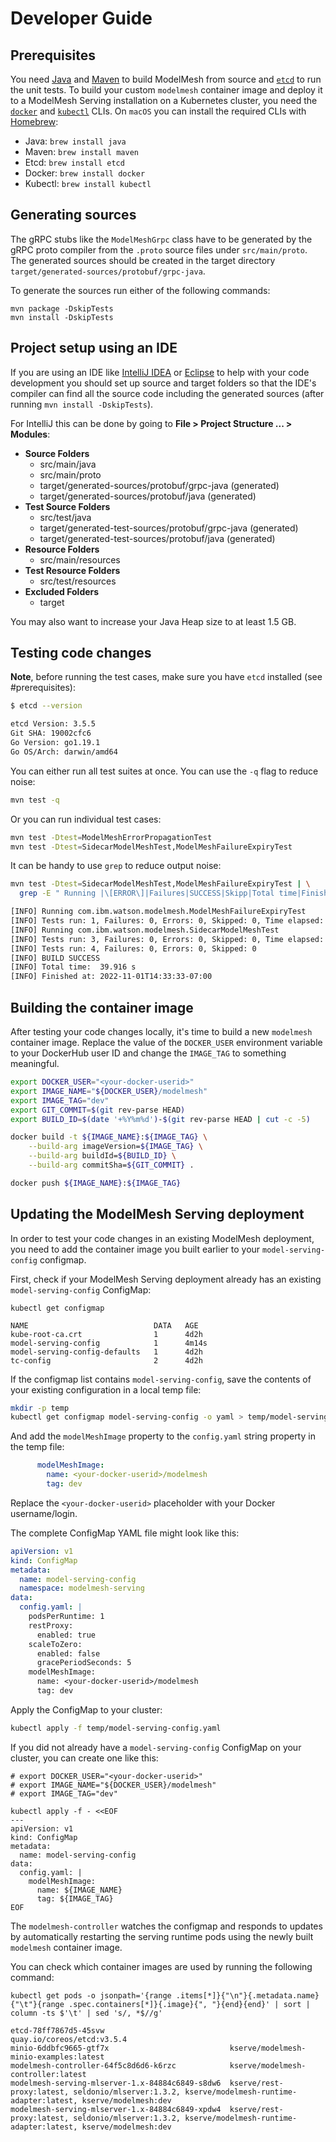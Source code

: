 # Developer Guide

## Prerequisites

You need [Java](https://openjdk.org/) and [Maven](https://maven.apache.org/guides/getting-started/maven-in-five-minutes.html#running-maven-tools)
to build ModelMesh from source and [`etcd`](https://etcd.io/) to run the unit tests.
To build your custom `modelmesh` container image and deploy it to a ModelMesh Serving installation on a Kubernetes cluster,
you need the [`docker`](https://docs.docker.com/engine/reference/commandline/cli/) and
[`kubectl`](https://kubectl.docs.kubernetes.io/references/kubectl/) CLIs. 
On `macOS` you can install the required CLIs with [Homebrew](https://brew.sh/):

- Java: `brew install java`
- Maven: `brew install maven`
- Etcd: `brew install etcd`
- Docker: `brew install docker`
- Kubectl: `brew install kubectl`

## Generating sources

The gRPC stubs like the `ModelMeshGrpc` class have to be generated by the gRPC proto compiler from
the `.proto` source files under `src/main/proto`.
The generated sources should be created in the target directory `target/generated-sources/protobuf/grpc-java`.

To generate the sources run either of the following commands:

```shell
mvn package -DskipTests
mvn install -DskipTests
```

## Project setup using an IDE

If you are using an IDE like [IntelliJ IDEA](https://www.jetbrains.com/idea/) or [Eclipse](https://eclipseide.org/)
to help with your code development you should set up source and target folders so that the IDE's compiler can find all
the source code including the generated sources (after running `mvn install -DskipTests`).

For IntelliJ this can be done by going to **File > Project Structure ... > Modules**:

- **Source Folders**
    - src/main/java
    - src/main/proto
    - target/generated-sources/protobuf/grpc-java (generated)
    - target/generated-sources/protobuf/java (generated)
- **Test Source Folders**
    - src/test/java
    - target/generated-test-sources/protobuf/grpc-java (generated)
    - target/generated-test-sources/protobuf/java (generated)
- **Resource Folders**
    - src/main/resources
- **Test Resource Folders**
    - src/test/resources
- **Excluded Folders**
    - target

You may also want to increase your Java Heap size to at least 1.5 GB.

## Testing code changes

**Note**, before running the test cases, make sure you have `etcd` installed (see #prerequisites):

```Bash
$ etcd --version

etcd Version: 3.5.5
Git SHA: 19002cfc6
Go Version: go1.19.1
Go OS/Arch: darwin/amd64
```

You can either run all test suites at once. You can use the `-q` flag to reduce noise:

```Bash
mvn test -q
```

Or you can run individual test cases:

```Bash
mvn test -Dtest=ModelMeshErrorPropagationTest
mvn test -Dtest=SidecarModelMeshTest,ModelMeshFailureExpiryTest
```

It can be handy to use `grep` to reduce output noise:

```Bash
mvn test -Dtest=SidecarModelMeshTest,ModelMeshFailureExpiryTest | \
  grep -E " Running |\[ERROR\]|Failures|SUCCESS|Skipp|Total time|Finished"

[INFO] Running com.ibm.watson.modelmesh.ModelMeshFailureExpiryTest
[INFO] Tests run: 1, Failures: 0, Errors: 0, Skipped: 0, Time elapsed: 10.257 s - in com.ibm.watson.modelmesh.ModelMeshFailureExpiryTest
[INFO] Running com.ibm.watson.modelmesh.SidecarModelMeshTest
[INFO] Tests run: 3, Failures: 0, Errors: 0, Skipped: 0, Time elapsed: 17.302 s - in com.ibm.watson.modelmesh.SidecarModelMeshTest
[INFO] Tests run: 4, Failures: 0, Errors: 0, Skipped: 0
[INFO] BUILD SUCCESS
[INFO] Total time:  39.916 s
[INFO] Finished at: 2022-11-01T14:33:33-07:00
```

## Building the container image

After testing your code changes locally, it's time to build a new `modelmesh` container image. Replace the value of the
`DOCKER_USER` environment variable to your DockerHub user ID and change the `IMAGE_TAG` to something meaningful.

```bash
export DOCKER_USER="<your-docker-userid>"
export IMAGE_NAME="${DOCKER_USER}/modelmesh"
export IMAGE_TAG="dev"
export GIT_COMMIT=$(git rev-parse HEAD)
export BUILD_ID=$(date '+%Y%m%d')-$(git rev-parse HEAD | cut -c -5)

docker build -t ${IMAGE_NAME}:${IMAGE_TAG} \
    --build-arg imageVersion=${IMAGE_TAG} \
    --build-arg buildId=${BUILD_ID} \
    --build-arg commitSha=${GIT_COMMIT} .

docker push ${IMAGE_NAME}:${IMAGE_TAG}
```

## Updating the ModelMesh Serving deployment

In order to test your code changes in an existing ModelMesh deployment, you need to add the
container image you built earlier to your `model-serving-config` configmap.

First, check if your ModelMesh Serving deployment already has an existing `model-serving-config` ConfigMap:

```Shell
kubectl get configmap

NAME                            DATA   AGE
kube-root-ca.crt                1      4d2h
model-serving-config            1      4m14s
model-serving-config-defaults   1      4d2h
tc-config                       2      4d2h
```

If the configmap list contains `model-serving-config`, save the contents of your existing configuration
in a local temp file:

```Bash
mkdir -p temp
kubectl get configmap model-serving-config -o yaml > temp/model-serving-config.yaml
```

And add the `modelMeshImage` property to the `config.yaml` string property in the temp file:
```YAML
      modelMeshImage:
        name: <your-docker-userid>/modelmesh
        tag: dev
```

Replace the `<your-docker-userid>` placeholder with your Docker username/login.

The complete ConfigMap YAML file might look like this:
```YAML
apiVersion: v1
kind: ConfigMap
metadata:
  name: model-serving-config
  namespace: modelmesh-serving
data:
  config.yaml: |
    podsPerRuntime: 1
    restProxy:
      enabled: true
    scaleToZero:
      enabled: false
      gracePeriodSeconds: 5
    modelMeshImage:
      name: <your-docker-userid>/modelmesh
      tag: dev
```

Apply the ConfigMap to your cluster:

```Bash
kubectl apply -f temp/model-serving-config.yaml
```

If you did not already have a `model-serving-config` ConfigMap on your cluster, you can create one like this:

```shell
# export DOCKER_USER="<your-docker-userid>"
# export IMAGE_NAME="${DOCKER_USER}/modelmesh"
# export IMAGE_TAG="dev"

kubectl apply -f - <<EOF
---
apiVersion: v1
kind: ConfigMap
metadata:
  name: model-serving-config
data:
  config.yaml: |
    modelMeshImage:
      name: ${IMAGE_NAME}
      tag: ${IMAGE_TAG}
EOF
```

The `modelmesh-controller` watches the configmap and responds to updates by automatically restarting the serving runtime
pods using the newly built `modelmesh` container image.

You can check which container images are used by running the following command:

```Shell
kubectl get pods -o jsonpath='{range .items[*]}{"\n"}{.metadata.name}{"\t"}{range .spec.containers[*]}{.image}{", "}{end}{end}' | sort | column -ts $'\t' | sed 's/, *$//g'

etcd-78ff7867d5-45svw                            quay.io/coreos/etcd:v3.5.4
minio-6ddbfc9665-gtf7x                           kserve/modelmesh-minio-examples:latest
modelmesh-controller-64f5c8d6d6-k6rzc            kserve/modelmesh-controller:latest
modelmesh-serving-mlserver-1.x-84884c6849-s8dw6  kserve/rest-proxy:latest, seldonio/mlserver:1.3.2, kserve/modelmesh-runtime-adapter:latest, kserve/modelmesh:dev
modelmesh-serving-mlserver-1.x-84884c6849-xpdw4  kserve/rest-proxy:latest, seldonio/mlserver:1.3.2, kserve/modelmesh-runtime-adapter:latest, kserve/modelmesh:dev
```
